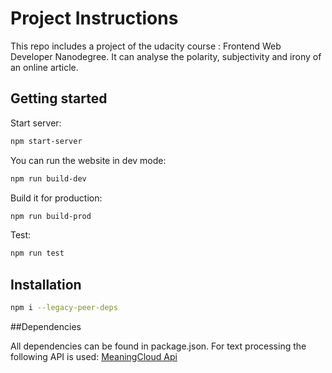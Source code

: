 # Project Instructions

This repo includes a project of the udacity course : Frontend Web Developer Nanodegree. It can analyse the polarity, subjectivity and irony of an online article.

## Getting started

Start server:

```bash
npm start-server
```

You can run the website in dev mode:

```bash
npm run build-dev
```

Build it for production:

```bash
npm run build-prod
```

Test:
```bash
npm run test
```

## Installation

```bash 
npm i --legacy-peer-deps
```

##Dependencies

All dependencies can be found in package.json. For text processing the following API is used: [MeaningCloud Api](https://learn.meaningcloud.com/developer/sentiment-analysis/2.1/doc/response)

